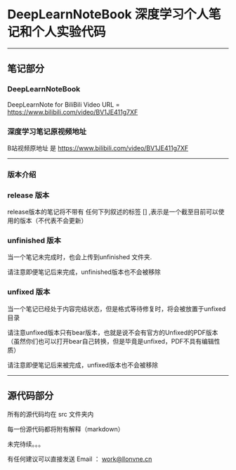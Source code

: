 # DeepLearnNoteBook 深度学习个人笔记和个人实验代码
---
## 笔记部分
### DeepLearnNoteBook
DeepLearnNote for BiliBili Video URL = https://www.bilibili.com/video/BV1JE411g7XF

### 深度学习笔记原视频地址
B站视频原地址 是 https://www.bilibili.com/video/BV1JE411g7XF

---

### 版本介绍

### release 版本
release版本的笔记将不带有 任何下列叙述的标签 [] ,表示是一个截至目前可以使用的版本（不代表不会更新）

### unfinished 版本
当一个笔记未完成时，也会上传到unfinished 文件夹.

请注意即便笔记后来完成，unfinished版本也不会被移除

### unfixed 版本
当一个笔记已经处于内容完结状态，但是格式等待修复时，将会被放置于unfixed目录

请注意unfixed版本只有bear版本，也就是说不会有官方的Unfixed的PDF版本 （虽然你们也可以打开bear自己转换，但是毕竟是unfixed，PDF不具有编辑性质）

请注意即便笔记后来被完成，unfixed版本也不会被移除

---
## 源代码部分

所有的源代码均在 src 文件夹内

每一份源代码都将附有解释（markdown）

未完待续。。。

有任何建议可以直接发送 Email ： work@llonvne.cn
